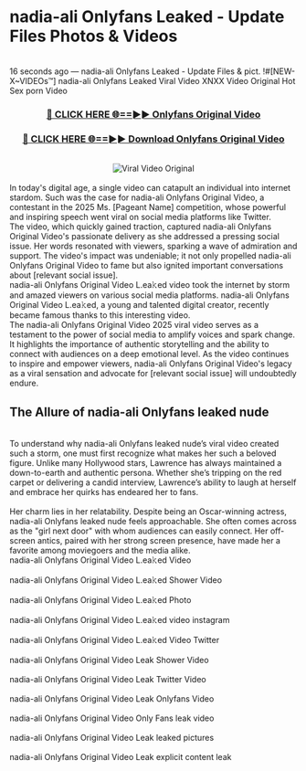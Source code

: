 # nadia-ali Onlyfans Leaked - Update Files Photos & Videos 
<br>
16 seconds ago — nadia-ali Onlyfans Leaked - Update Files & pict. !#[NEW-X~VIDEOs™] nadia-ali Onlyfans Leaked Viral Video XNXX Video Original Hot Sex porn Video
<br>
<div align="center">
<h3><a href="http://freeplayer.one?title=nadia-ali&ref=25OR" rel="nofollow">🔴 CLICK HERE 🌐==►► Onlyfans Original Video</a></h3>
<h3><a href="http://freeplayer.one?title=nadia-ali&ref=25OR" rel="nofollow">🔴 CLICK HERE 🌐==►► Download Onlyfans Original Video</a></h3>
<br>
<a href="http://freeplayer.one?title=nadia-ali&ref=25OR" rel="nofollow" data-target="animated-image.originalLink"><img src="https://i.ibb.co.com/xMMVF88/686577567.gif" alt="Viral Video Original" style="max-width: 100%; display: inline-block;" data-target="animated-image.originalImage"></a>
</div>
<br>
In today's digital age, a single video can catapult an individual into internet stardom. Such was the case for nadia-ali Onlyfans Original Video, a contestant in the 2025 Ms. [Pageant Name] competition, whose powerful and inspiring speech went viral on social media platforms like Twitter.
<br>
The video, which quickly gained traction, captured nadia-ali Onlyfans Original Video's passionate delivery as she addressed a pressing social issue. Her words resonated with viewers, sparking a wave of admiration and support. The video's impact was undeniable; it not only propelled nadia-ali Onlyfans Original Video to fame but also ignited important conversations about [relevant social issue].
<br>
nadia-ali Onlyfans Original Video L.ea𝚔ed video took the internet by storm and amazed viewers on various social media platforms. nadia-ali Onlyfans Original Video L.ea𝚔ed, a young and talented digital creator, recently became famous thanks to this interesting video.
<br>
The nadia-ali Onlyfans Original Video 2025 viral video serves as a testament to the power of social media to amplify voices and spark change. It highlights the importance of authentic storytelling and the ability to connect with audiences on a deep emotional level. As the video continues to inspire and empower viewers, nadia-ali Onlyfans Original Video's legacy as a viral sensation and advocate for [relevant social issue] will undoubtedly endure.
<br>
<h2>The Allure of nadia-ali Onlyfans leaked nude</h2>
<br>
To understand why nadia-ali Onlyfans leaked nude’s viral video created such a storm, one must first recognize what makes her such a beloved figure. Unlike many Hollywood stars, Lawrence has always maintained a down-to-earth and authentic persona. Whether she’s tripping on the red carpet or delivering a candid interview, Lawrence’s ability to laugh at herself and embrace her quirks has endeared her to fans.
<br><br>
Her charm lies in her relatability. Despite being an Oscar-winning actress, nadia-ali Onlyfans leaked nude feels approachable. She often comes across as the "girl next door" with whom audiences can easily connect. Her off-screen antics, paired with her strong screen presence, have made her a favorite among moviegoers and the media alike.
<br>
nadia-ali Onlyfans Original Video L.ea𝚔ed Video
<br><br>
nadia-ali Onlyfans Original Video L.ea𝚔ed Shower Video
<br><br>
nadia-ali Onlyfans Original Video L.ea𝚔ed Photo
<br><br>
nadia-ali Onlyfans Original Video L.ea𝚔ed video instagram
<br><br>
nadia-ali Onlyfans Original Video L.ea𝚔ed Video Twitter
<br><br>
nadia-ali Onlyfans Original Video Leak Shower Video
<br><br>
nadia-ali Onlyfans Original Video Leak Twitter Video
<br><br>
nadia-ali Onlyfans Original Video Leak Onlyfans Video
<br><br>
nadia-ali Onlyfans Original Video Only Fans leak video
<br><br>
nadia-ali Onlyfans Original Video Leak leaked pictures
<br><br>
nadia-ali Onlyfans Original Video Leak explicit content leak